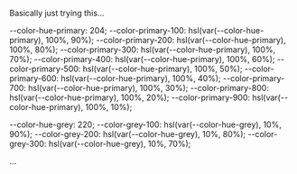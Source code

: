 Basically just trying this...

  --color-hue-primary: 204;
  --color-primary-100: hsl(var(--color-hue-primary), 100%, 90%);
  --color-primary-200: hsl(var(--color-hue-primary), 100%, 80%);
  --color-primary-300: hsl(var(--color-hue-primary), 100%, 70%);
  --color-primary-400: hsl(var(--color-hue-primary), 100%, 60%);
  --color-primary-500: hsl(var(--color-hue-primary), 100%, 50%);
  --color-primary-600: hsl(var(--color-hue-primary), 100%, 40%);
  --color-primary-700: hsl(var(--color-hue-primary), 100%, 30%);
  --color-primary-800: hsl(var(--color-hue-primary), 100%, 20%);
  --color-primary-900: hsl(var(--color-hue-primary), 100%, 10%);
  
  --color-hue-grey: 220;
  --color-grey-100: hsl(var(--color-hue-grey), 10%, 90%);
  --color-grey-200: hsl(var(--color-hue-grey), 10%, 80%);
  --color-grey-300: hsl(var(--color-hue-grey), 10%, 70%);
  
  ...
